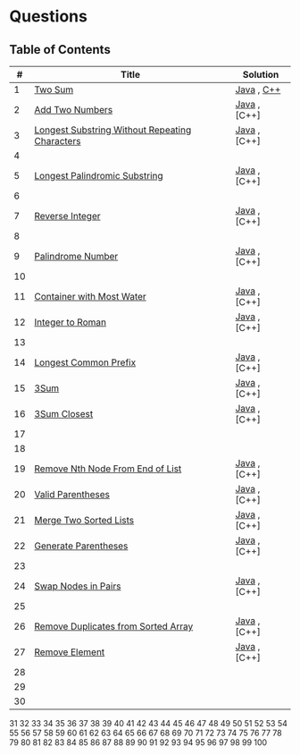 # Questions

## Table of Contents

<!---
1 | [PROBLEM NAME](PROBLEM LINK) 		| [Java](FILE DIRECTORY) , [C++](FILE DIRECTORY)
-->
|  #  | Title           |  Solution       | 
|-----|---------------- | --------------- |
1 | [Two Sum](https://leetcode.com/problems/two-sum) 		| [Java](./Leetcode/1.%20Two%20Sum/Solution.java) , [C++](./Leetcode/1.%20Two%20Sum/Solution.cpp)
2 | [Add Two Numbers](https://leetcode.com/problems/add-two-numbers/) 		| [Java](./Leetcode/2.%20Add%20Two%20Numbers/Solution.java) , [C++]
3 | [Longest Substring Without Repeating Characters](https://leetcode.com/problems/longest-substring-without-repeating-characters) 		| [Java](./Leetcode/2.%20Add%20Two%20Numbers/Solution.java) , [C++]
4 | 
5 | [Longest Palindromic Substring](https://leetcode.com/problems/longest-palindromic-substring) 		| [Java](./Leetcode/2.%20Add%20Two%20Numbers/Solution.java) , [C++]
6 |
7 | [Reverse Integer](https://leetcode.com/problems/reverse-integer) 		| [Java](./Leetcode/2.%20Add%20Two%20Numbers/Solution.java) , [C++]
8 |
9 | [Palindrome Number](https://leetcode.com/problems/palindrome-number) 		| [Java](./Leetcode/2.%20Add%20Two%20Numbers/Solution.java) , [C++]
10 |
11 | [Container with Most Water](https://leetcode.com/problems/container-with-most-water) 		| [Java](./Leetcode/2.%20Add%20Two%20Numbers/Solution.java) , [C++]
12 | [Integer to Roman](https://leetcode.com/problems/integer-to-roman/) 		| [Java](./Leetcode/2.%20Add%20Two%20Numbers/Solution.java) , [C++]
13 |
14 | [Longest Common Prefix](https://leetcode.com/problems/longest-common-prefix) 		| [Java](./Leetcode/2.%20Add%20Two%20Numbers/Solution.java) , [C++]
15 | [3Sum](https://leetcode.com/problems/3sum)		| [Java](./Leetcode/2.%20Add%20Two%20Numbers/Solution.java) , [C++]
16 | [3Sum Closest](https://leetcode.com/problems/3sum-closest) 		| [Java](./Leetcode/2.%20Add%20Two%20Numbers/Solution.java) , [C++]
17 |
18 |
19 | [Remove Nth Node From End of List](https://leetcode.com/problems/remove-nth-node-from-end-of-list) 		| [Java](./Leetcode/2.%20Add%20Two%20Numbers/Solution.java) , [C++]
20 | [Valid Parentheses](https://leetcode.com/problems/valid-parentheses) 		| [Java](./Leetcode/2.%20Add%20Two%20Numbers/Solution.java) , [C++]
21 | [Merge Two Sorted Lists](https://leetcode.com/problems/merge-two-sorted-lists) 		| [Java](./Leetcode/2.%20Add%20Two%20Numbers/Solution.java) , [C++]
22 | [Generate Parentheses](https://leetcode.com/problems/generate-parentheses) 		| [Java](./Leetcode/2.%20Add%20Two%20Numbers/Solution.java) , [C++]
23 |
24 | [Swap Nodes in Pairs](https://leetcode.com/problems/swap-nodes-in-pairs) 		| [Java](./Leetcode/2.%20Add%20Two%20Numbers/Solution.java) , [C++]
25 |
26 | [Remove Duplicates from Sorted Array](https://leetcode.com/problems/remove-duplicates-from-sorted-array) 		| [Java](./Leetcode/2.%20Add%20Two%20Numbers/Solution.java) , [C++]
27 | [Remove Element](https://leetcode.com/problems/remove-element) 		| [Java](./Leetcode/2.%20Add%20Two%20Numbers/Solution.java) , [C++]
28 |
29 |
30 |
31
32
33
34
35
36
37
38
39
40
41
42
43
44
45
46
47
48
49
50
51
52
53
54
55
56
57
58
59
60
61
62
63
64
65
66
67
68
69
70
71
72
73
74
75
76
77
78
79
80
81
82
83
84
85
86
87
88
89
90
91
92
93
94
95
96
97
98
99
100
